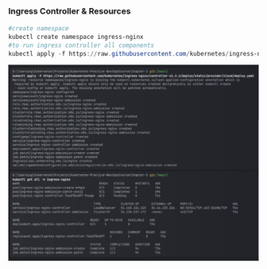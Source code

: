 ### Ingress Controller & Resources

```powershell
#create namespace
kubectl create namespace ingress-nginx
#to run ingress controller all components
kubectl apply -f https://raw.githubusercontent.com/kubernetes/ingress-nginx/controller-v1.2.1/deploy/static/provider/cloud/deploy.yaml
```

![img.png](img.png)